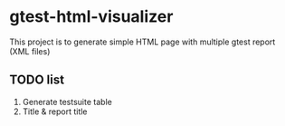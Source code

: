 # gtest-html-visualizer

This project is to generate simple HTML page with multiple gtest report (XML files)

## TODO list
1. Generate testsuite table
2. Title & report title  
